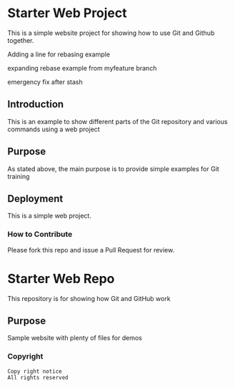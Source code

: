 # Starter Web Project
This is a simple website project for showing how to use Git and Github together.

Adding a line for rebasing example

expanding rebase example from myfeature branch

emergency fix after stash
## Introduction

This is an example to show different parts of the Git repository and various commands using a web project
## Purpose

As stated above, the main purpose is to provide simple examples for Git training

## Deployment

This is a simple web project.

### How to Contribute
 Please fork this repo  and issue a Pull Request for review.
# Starter Web Repo

This repository is for showing how Git and GitHub work

## Purpose

Sample website with plenty of files for demos

### Copyright
	Copy right notice
	All rights reserved
